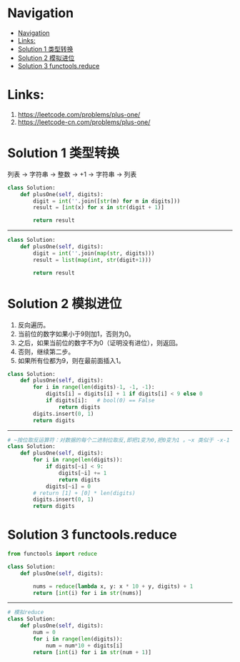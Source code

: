 # Navigation
- [Navigation](#navigation)
- [Links:](#links)
- [Solution 1 类型转换](#solution-1-%e7%b1%bb%e5%9e%8b%e8%bd%ac%e6%8d%a2)
- [Solution 2 模拟进位](#solution-2-%e6%a8%a1%e6%8b%9f%e8%bf%9b%e4%bd%8d)
- [Solution 3 functools.reduce](#solution-3-functoolsreduce)

# Links:
1. https://leetcode.com/problems/plus-one/
2. https://leetcode-cn.com/problems/plus-one/


# Solution 1 类型转换
列表 -> 字符串 -> 整数 -> +1 -> 字符串 -> 列表
```python
class Solution:
    def plusOne(self, digits):
        digit = int(''.join([str(m) for m in digits]))
        result = [int(x) for x in str(digit + 1)]

        return result
```
---
```python
class Solution:
    def plusOne(self, digits):
        digit = int(''.join(map(str, digits)))
        result = list(map(int, str(digit+1)))

        return result
```

# Solution 2 模拟进位
1. 反向遍历。
2. 当前位的数字如果小于9则加1，否则为0。
3. 之后，如果当前位的数字不为0（证明没有进位），则返回。
4. 否则，继续第二步。
5. 如果所有位都为9，则在最前面插入1。

```python
class Solution:
    def plusOne(self, digits):
        for i in range(len(digits)-1, -1, -1):
            digits[i] = digits[i] + 1 if digits[i] < 9 else 0
            if digits[i]:   # bool(0) == False
                return digits
        digits.insert(0, 1)
        return digits
```

---
```python
# ~按位取反运算符：对数据的每个二进制位取反,即把1变为0,把0变为1 。~x 类似于 -x-1
class Solution:
    def plusOne(self, digits):
        for i in range(len(digits)):
            if digits[~i] < 9:
                digits[~i] += 1
                return digits
            digits[~i] = 0
        # return [1] + [0] * len(digits)
        digits.insert(0, 1)
        return digits
```

# Solution 3 functools.reduce
```python
from functools import reduce

class Solution:
    def plusOne(self, digits):

        nums = reduce(lambda x, y: x * 10 + y, digits) + 1
        return [int(i) for i in str(nums)]

```
---
```python
# 模拟reduce
class Solution:
    def plusOne(self, digits):
        num = 0
        for i in range(len(digits)):
            num = num*10 + digits[i]
        return [int(i) for i in str(num + 1)]

```

